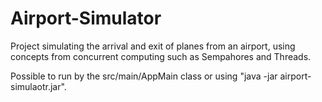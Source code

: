 # Airport-Simulator


Project simulating the arrival and exit of planes from an airport, using concepts from concurrent computing such as Sempahores and Threads.

Possible to run by the src/main/AppMain class or using "java -jar airport-simulaotr.jar".



